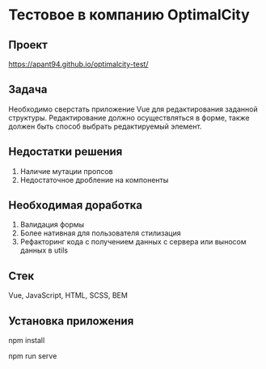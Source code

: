 # Тестовое в компанию OptimalCity

## Проект

https://apant94.github.io/optimalcity-test/

## Задача

Необходимо сверстать приложение Vue для редактирования заданной структуры. Редактирование должно осуществляться в форме, также должен быть способ выбрать редактируемый элемент.

## Недостатки решения

1. Наличие мутации пропсов
2. Недостаточное дробление на компоненты

## Необходимая доработка

1. Валидация формы
2. Более нативная для пользователя стилизация
3. Рефакторинг кода с получением данных с сервера или выносом данных в utils

## Стек

Vue, JavaScript, HTML, SCSS, BEM

## Установка приложения

npm install

npm run serve
